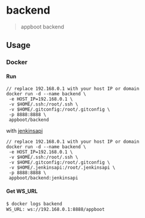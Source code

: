 # backend

> appboot backend

## Usage

### Docker

#### Run

```shell
// replace 192.168.0.1 with your host IP or domain
docker run -d --name backend \
 -e HOST_IP=192.168.0.1 \
 -v $HOME/.ssh:/root/.ssh \
 -v $HOME/.gitconfig:/root/.gitconfig \
 -p 8888:8888 \
 appboot/backend
```

with [jenkinsapi](https://github.com/CatchZeng/jenkinsapi)

```shell
// replace 192.168.0.1 with your host IP or domain
docker run -d --name backend \
 -e HOST_IP=192.168.0.1 \
 -v $HOME/.ssh:/root/.ssh \
 -v $HOME/.gitconfig:/root/.gitconfig \
 -v $HOME/.jenkinsapi:/root/.jenkinsapi \
 -p 8888:8888 \
 appboot/backend:jenkinsapi
```

#### Get WS_URL

```sh
$ docker logs backend
WS_URL: ws://192.168.0.1:8888/appboot
```